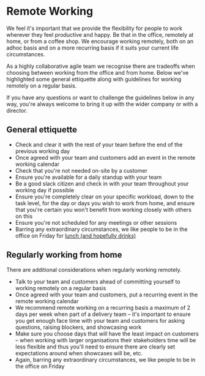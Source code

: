 # Remote Working

We feel it's important that we provide the flexibility for people to work wherever they feel productive and happy. Be that in the office, remotely at home, or from a coffee shop. We encourage working remotely, both on an adhoc basis and on a more recurring basis if it suits your current life circumstances.

As a highly collaborative agile team we recognise there are tradeoffs when choosing between working from the office and from home. Below we've highlighted some general ettiquette along with guidelines for working remotely on a regular basis.

If you have any questions or want to challenge the guidelines below in any way, you're always welcome to bring it up with the wider company or with a director.

## General ettiquette

- Check and clear it with the rest of your team before the end of the previous working day
- Once agreed with your team and customers add an event in the remote working calendar
- Check that you're not needed on-site by a customer
- Ensure you're available for a daily standup with your team
- Be a good slack citizen and check in with your team throughout your working day if possible
- Ensure you're completely clear on your specific workload, down to the task level, for the day or days you wish to work from home, and ensure that you're certain you won't benefit from working closely with others on this
- Ensure you're not scheduled for any meetings or other sessions
- Barring any extraordinary circumstances, we like people to be in the office on Friday for [lunch (and hopefully drinks)](/benefits/friday_lunch_drinks.md)

## Regularly working from home

There are additional considerations when regularly working remotely.

- Talk to your team and customers ahead of committing yourself to working remotely on a regular basis
- Once agreed with your team and customers, put a recurring event in the remote working calendar
- We recommend remote working on a recurring basis a maximum of 2 days per week when part of a delivery team – it's important to ensure you get enough face time with your team and customers for asking questions, raising blockers, and showcasing work
- Make sure you choose days that will have the least impact on customers – when working with larger organisations their stakeholders time will be less flexible and thus you'll need to ensure there are clearly set expectations around when showcases will be, etc.
- Again, barring any extraordinary circumstances, we like people to be in the office on Friday

